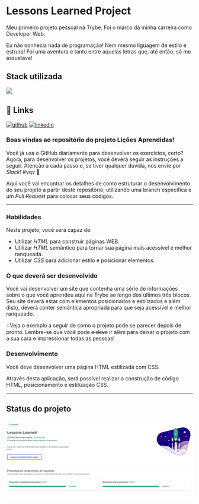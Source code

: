 
# Lessons Learned Project

Meu primeiro projeto pessoal na Trybe. Foi o marco da minha carreira como Developer Web.
 
 Eu não conhecia nada de programação! Nem mesmo liguagem de estilo e estrura! Foi uma aventura e tanto entre aquelas letras que, até então, só me assustava!

 
 

## Stack utilizada
<img src="https://www.seekpng.com/png/full/141-1415544_html-css-projects-small-logo-on-html.png"/>




## 🔗 Links
[![github](https://img.shields.io/badge/my_portfolio-000?style=for-the-badge&logo=ko-fi&logoColor=white)](https://github.com/onyrius)
[![linkedin](https://img.shields.io/badge/linkedin-0A66C2?style=for-the-badge&logo=linkedin&logoColor=white)](https://www.linkedin.com/in/suelen-arruda/)



### Boas vindas ao repositório do projeto Lições Aprendidas!

Você já usa o GitHub diariamente para desenvolver os exercícios, certo? Agora, para desenvolver os projetos, você deverá seguir as instruções a seguir. Atenção a cada passo e, se tiver qualquer dúvida, nos envie por _Slack_! #vqv 🚀

Aqui você vai encontrar os detalhes de como estruturar o desenvolvimento do seu projeto a partir deste repositório, utilizando uma branch específica e um _Pull Request_ para colocar seus códigos.

---

### Habilidades

Neste projeto, você será capaz de:

* Utilizar _HTML_ para construir páginas WEB.
* Utilizar _HTML_ semântico para tornar sua página mais acessível e melhor ranqueada.
* Utilizar _CSS_ para adicionar estilo e posicionar elementos.


### O que deverá ser desenvolvido

Você vai desenvolver um site que contenha uma série de informações sobre o que você aprendeu aqui na Trybe ao longo dos últimos três blocos. Seu site deverá estar com elementos posicionados e estilizados e além disto, deverá conter semântica apropriada para que seja acessível e melhor ranqueado.

💡Veja o exemplo a seguir de como o projeto pode se parecer depois de pronto. Lembre-se que você pode ~~e deve~~ ir além para deixar o projeto com a sua cara e impressionar todas as pessoas!

### Desenvolvimento

Você deve desenvolver uma página HTML estilizada com CSS.

Através desta aplicação, será possível realizar a construção de código HTML, posicionamento e estilização CSS.



---
## Status do projeto

<img src="Captura de tela de 2022-04-17 19-39-43.png" />
